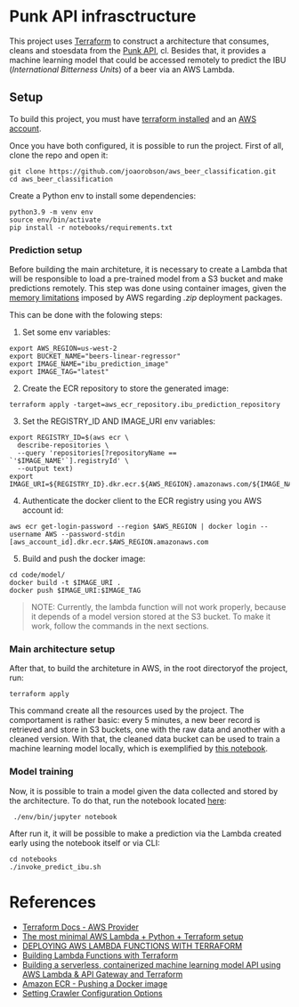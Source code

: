 # Punk API infrasctructure

This project uses [Terraform](https://www.terraform.io/) to construct a architecture that consumes,
cleans and stoesdata from the [Punk API](https://punkapi.com/documentation/v2), cl. Besides that, it
provides a machine learning  model that could be accessed remotely to predict the IBU (*International
Bitterness Units*) of a beer via an AWS Lambda.

## Setup

To build this project, you must have [terraform installed](https://learn.hashicorp.com/tutorials/terraform/install-cli)
 and an [AWS account](https://aws.amazon.com/premiumsupport/knowledge-center/create-and-activate-aws-account/).

Once you have both configured, it is possible to run the project. First of all, clone the repo and open it:

```
git clone https://github.com/joaorobson/aws_beer_classification.git
cd aws_beer_classification
```

Create a Python env to install some dependencies:

```
python3.9 -m venv env
source env/bin/activate
pip install -r notebooks/requirements.txt
```

### Prediction setup

Before building the main architeture, it is necessary to create a Lambda that will be responsible to
load a pre-trained model from a S3 bucket and make predictions remotely. This step was done using
container images, given the [memory limitations](https://docs.aws.amazon.com/lambda/latest/dg/gettingstarted-limits.html)
 imposed by AWS regarding *.zip* deployment packages.

This can be done with the folowing steps:

1. Set some env variables:

```
export AWS_REGION=us-west-2
export BUCKET_NAME="beers-linear-regressor"
export IMAGE_NAME="ibu_prediction_image"
export IMAGE_TAG="latest"
```

2. Create the ECR repository to store the generated image:

```
terraform apply -target=aws_ecr_repository.ibu_prediction_repository
```

3. Set the REGISTRY_ID AND IMAGE_URI env variables:

```
export REGISTRY_ID=$(aws ecr \
  describe-repositories \
  --query 'repositories[?repositoryName == `'$IMAGE_NAME'`].registryId' \
  --output text)
export IMAGE_URI=${REGISTRY_ID}.dkr.ecr.${AWS_REGION}.amazonaws.com/${IMAGE_NAME}
```

4. Authenticate the docker client to the ECR registry using you AWS account id:
```
aws ecr get-login-password --region $AWS_REGION | docker login --username AWS --password-stdin [aws_account_id].dkr.ecr.$AWS_REGION.amazonaws.com
```

5. Build and push the docker image:

```
cd code/model/
docker build -t $IMAGE_URI .
docker push $IMAGE_URI:$IMAGE_TAG
```

> NOTE: Currently, the lambda function will not work properly, because it depends of a model version stored
at the S3 bucket. To make it work, follow the commands in the next sections.


### Main architecture setup

After that, to build the architeture in AWS, in the root directoryof the project, run:

```
terraform apply
```

This command create all the resources used by the project. The comportament is rather basic:
every 5 minutes, a new beer record is retrieved and store in S3 buckets, one with the raw data and
another with a cleaned version. With that, the cleaned data bucket can be used to train a machine learning
model locally, which is exemplified by [this notebook](notebooks/Predição%20do%20IBU%20de%20cervejas.ipynb).


### Model training

Now, it is possible to train a model given the data collected and stored by the architecture.
To do that, run the notebook located [here](notebooks/Predição%20do%20IBU%20de%20cervejas.ipynb):

```
 ./env/bin/jupyter notebook
```

After run it, it will be possible to make a prediction via the Lambda created early using the notebook
itself or via CLI:

```
cd notebooks
./invoke_predict_ibu.sh
```

# References

* [Terraform Docs - AWS Provider](https://registry.terraform.io/providers/hashicorp/aws/latest/docs)
* [The most minimal AWS Lambda + Python + Terraform setup](https://www.davidbegin.com/the-most-minimal-aws-lambda-function-with-python-terraform/)
* [DEPLOYING AWS LAMBDA FUNCTIONS WITH TERRAFORM](https://jeremievallee.com/2017/03/26/aws-lambda-terraform.html)
* [Building Lambda Functions with Terraform](https://aws-blog.de/2019/05/building-lambda-with-terraform.html)
* [Building a serverless, containerized machine learning model API using AWS Lambda & API Gateway and Terraform](https://blog.telsemeyer.com/2021/01/10/building-a-serverless-containerized-machine-learning-model-api-using-terraform-aws-lambda-api-gateway-and/)
* [Amazon ECR - Pushing a Docker image](https://docs.aws.amazon.com/AmazonECR/latest/userguide/docker-push-ecr-image.html)
* [Setting Crawler Configuration Options](https://docs.aws.amazon.com/glue/latest/dg/crawler-configuration.html)
